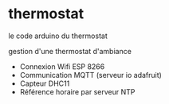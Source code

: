 # thermostat
le code arduino du thermostat

gestion d'une thermostat d'ambiance 

- Connexion Wifi ESP 8266
- Communication MQTT (serveur io adafruit)
- Capteur DHC11
- Référence horaire par serveur NTP

